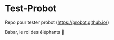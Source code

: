 # Test-Probot
Repo pour tester probot (https://probot.github.io/)

Babar, le roi des éléphants :elephant:
